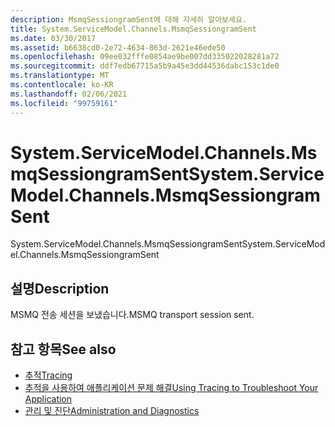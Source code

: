 ```yaml
---
description: MsmqSessiongramSent에 대해 자세히 알아보세요.
title: System.ServiceModel.Channels.MsmqSessiongramSent
ms.date: 03/30/2017
ms.assetid: b6638cd0-2e72-4634-863d-2621e46ede50
ms.openlocfilehash: 09ee032fffe0854ae9be007dd335022028281a72
ms.sourcegitcommit: ddf7edb67715a5b9a45e3dd44536dabc153c1de0
ms.translationtype: MT
ms.contentlocale: ko-KR
ms.lasthandoff: 02/06/2021
ms.locfileid: "99759161"
---
```

# <a name="systemservicemodelchannelsmsmqsessiongramsent"></a><span data-ttu-id="513bd-103">System.ServiceModel.Channels.MsmqSessiongramSent</span><span class="sxs-lookup"><span data-stu-id="513bd-103">System.ServiceModel.Channels.MsmqSessiongramSent</span></span>

<span data-ttu-id="513bd-104">System.ServiceModel.Channels.MsmqSessiongramSent</span><span class="sxs-lookup"><span data-stu-id="513bd-104">System.ServiceModel.Channels.MsmqSessiongramSent</span></span>  
  
## <a name="description"></a><span data-ttu-id="513bd-105">설명</span><span class="sxs-lookup"><span data-stu-id="513bd-105">Description</span></span>  

 <span data-ttu-id="513bd-106">MSMQ 전송 세션을 보냈습니다.</span><span class="sxs-lookup"><span data-stu-id="513bd-106">MSMQ transport session sent.</span></span>  
  
## <a name="see-also"></a><span data-ttu-id="513bd-107">참고 항목</span><span class="sxs-lookup"><span data-stu-id="513bd-107">See also</span></span>

- [<span data-ttu-id="513bd-108">추적</span><span class="sxs-lookup"><span data-stu-id="513bd-108">Tracing</span></span>](index.md)
- [<span data-ttu-id="513bd-109">추적을 사용하여 애플리케이션 문제 해결</span><span class="sxs-lookup"><span data-stu-id="513bd-109">Using Tracing to Troubleshoot Your Application</span></span>](using-tracing-to-troubleshoot-your-application.md)
- [<span data-ttu-id="513bd-110">관리 및 진단</span><span class="sxs-lookup"><span data-stu-id="513bd-110">Administration and Diagnostics</span></span>](../index.md)
